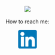 
<p align="center">
  <img width="500" src="https://github.com/Estephaniemagalhaes/Estephaniemagalhaes/blob/main/hI%2C%20There.gif">
</p>


<p align="center"> How to reach me: 
<p align="center">
<a href= "https://www.linkedin.com/in/estephanie-magalhães"><img width="50" src="Linkedin.png"/></a>
